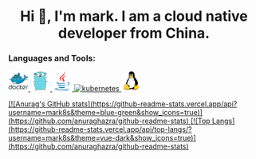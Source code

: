 <h1 align="center">Hi 👋, I'm mark. I am a cloud native developer from China. </h1>

<h3 align="left">Languages and Tools:</h3>
<p align="left"> <a href="https://www.docker.com/" target="_blank" rel="noreferrer"> <img src="https://raw.githubusercontent.com/devicons/devicon/master/icons/docker/docker-original-wordmark.svg" alt="docker" width="40" height="40"/> </a> <a href="https://golang.org" target="_blank" rel="noreferrer"> <img src="https://raw.githubusercontent.com/devicons/devicon/master/icons/go/go-original.svg" alt="go" width="40" height="40"/> </a> <a href="https://www.java.com" target="_blank" rel="noreferrer"> <img src="https://raw.githubusercontent.com/devicons/devicon/master/icons/java/java-original.svg" alt="java" width="40" height="40"/> </a> <a href="https://kubernetes.io" target="_blank" rel="noreferrer"> <img src="https://www.vectorlogo.zone/logos/kubernetes/kubernetes-icon.svg" alt="kubernetes" width="40" height="40"/> </a> <a href="https://www.linux.org/" target="_blank" rel="noreferrer"> <img src="https://raw.githubusercontent.com/devicons/devicon/master/icons/linux/linux-original.svg" alt="linux" width="40" height="40"/> </a> </p>

<a href="https://github.com/anuraghazra/github-readme-stats">
 [![Anurag's GitHub stats](https://github-readme-stats.vercel.app/api?username=mark8s&theme=blue-green&show_icons=true)](https://github.com/anuraghazra/github-readme-stats)
</a>

 
 <a href="https://github.com/anuraghazra/github-readme-stats">
[![Top Langs](https://github-readme-stats.vercel.app/api/top-langs/?username=mark8s&theme=vue-dark&show_icons=true)](https://github.com/anuraghazra/github-readme-stats)
</a>
